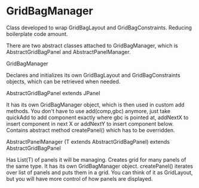# GridBagManager

Class developed to wrap GridBagLayout and GridBagConstraints. Reducing boilerplate code amount.

There are two abstract classes attached to GridBagManager, which is AbstractGridBagPanel and AbstractPanelManager.

GridBagManager

Declares and initializes its own GridBagLayout and GridBagConstraints objects, which can be retrieved when needed.

AbstractGridBagPanel extends JPanel

It has its own GridBagManager object, which is then used in custom add methods. You don't have to use add(comp,gbc) anymore,
just take quickAdd to add component exactly where gbc is pointed at, addNextX to insert component in next X or addNextY to insert
component below. Contains abstract method createPanel() which has to be overridden.

AbstractPanelManager (T extends AbstractGridBagPanel) extends AbstractGridBagPanel

Has List(T) of panels it will be managing. Creates grid for many panels of the same type. It has its own GridBagManager object.
createPanel() iterates over list of panels and puts them in a grid. You can think of it as GridLayout, but you will have more
control of how panels are displayed.
